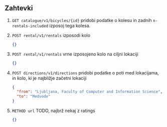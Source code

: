 ## Zahtevki

1. `GET catalogue/v1/bicycles/{id}`
   pridobi podatke o kolesu in zadnih `n-rentals-included` izposoj tega kolesa.

2. `POST rental/v1/rentals`
   izposodi kolo

   ```json
   {}
   ```

3. `POST rental/v1/rentals`
   vrne izposojeno kolo na ciljni lokaciji

   ```json
   {}
   ```

4. `POST directions/v1/directions`
   pridobi podatke o poti med lokacijama, in kolo, ki je najbližje začetni lokaciji

   ```json
   {
     "from": "Ljubljana, Faculty of Computer and Information Science",
     "to": "Medvode"
   }
   ```

5. `METHOD url`
   TODO, najbrž nekaj z ratings

   ```json
   {}
   ```
